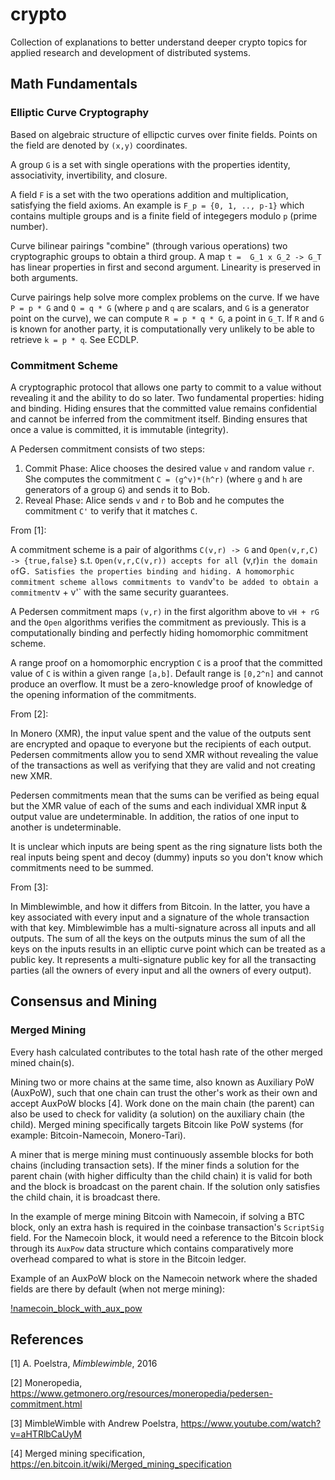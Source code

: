 # crypto

Collection of explanations to better understand deeper crypto topics for applied research and development of distributed systems.

## Math Fundamentals

### Elliptic Curve Cryptography

Based on algebraic structure of ellipctic curves over finite fields. Points on the field are denoted by `(x,y)` coordinates.

A group `G` is a set with single operations with the properties identity, associativity, invertibility, and closure.

A field `F` is a set with the two operations addition and multiplication, satisfying the field axioms. An example is `F_p = {0, 1, .., p-1}` which contains multiple groups and is a finite field of integegers modulo `p` (prime number).

Curve bilinear pairings "combine" (through various operations) two cryptographic groups to obtain a third group. A map `t =  G_1 x G_2 -> G_T` has linear properties in first and second argument. Linearity is preserved in both arguments.

Curve pairings help solve more complex problems on the curve. If we have `P = p * G` and `Q = q * G` (where `p` and `q` are scalars, and `G` is a generator point on the curve), we can compute `R = p * q * G`, a point in `G_T`. If `R` and `G` is known for another party, it is computationally very unlikely to be able to retrieve `k = p * q`. See ECDLP.


### Commitment Scheme

A cryptographic protocol that allows one party to commit to a value without revealing it and the ability to do so later. Two fundamental properties: hiding and binding. Hiding ensures that the committed value remains confidential and cannot be inferred from the commitment itself. Binding ensures that once a value is committed, it is immutable (integrity).

A Pedersen commitment consists of two steps:
1. Commit Phase: Alice chooses the desired value `v` and random value `r`. She computes the commitment `C = (g^v)*(h^r)` (where `g` and `h` are generators of a group `G`) and sends it to Bob.
2. Reveal Phase: Alice sends `v` and `r` to Bob and he computes the commitment `C'` to verify that it matches `C`.

From [1]:

A commitment scheme is a pair of algorithms `C(v,r) -> G` and  `Open(v,r,C) -> {true,false}` s.t. `Open(v,r,C(v,r)) accepts for all `(v,r)` in the domain of `G`. Satisfies the properties binding and hiding. A homomorphic commitment scheme allows commitments to `v` and `v'` to be added to obtain a commitment `v + v'` with the same security guarantees.

A Pedersen commitment maps `(v,r)` in the first algorithm above to `vH + rG` and the `Open` algorithms verifies the commitment as previously. This is a computationally binding and perfectly hiding homomorphic commitment scheme.

A range proof on a homomorphic encryption `C` is a proof that the committed value of `C` is within a given range `[a,b]`. Default range is `[0,2^n]` and cannot produce an overflow. It must be a zero-knowledge proof of knowledge of the opening information of the commitments.

From [2]:

In Monero (XMR), the input value spent and the value of the outputs sent are encrypted and opaque to everyone but the recipients of each output. Pedersen commitments allow you to send XMR without revealing the value of the transactions as well as verifying that they are valid and not creating new XMR.

Pedersen commitments mean that the sums can be verified as being equal but the XMR value of each of the sums and each individual XMR input & output value are undeterminable. In addition, the ratios of one input to another is undeterminable.

It is unclear which inputs are being spent as the ring signature lists both the real inputs being spent and decoy (dummy) inputs so you don't know which commitments need to be summed.

From [3]:

In Mimblewimble, and how it differs from Bitcoin. In the latter, you have a key associated with every input and a signature of the whole transaction with that key. Mimblewimble has a multi-signature across all inputs and all outputs. The sum of all the keys on the outputs minus the sum of all the keys on the inputs results in an elliptic curve point which can be treated as a public key. It represents a multi-signature public key for all the transacting parties (all the owners of every input and all the owners of every output).

## Consensus and Mining

### Merged Mining

Every hash calculated contributes to the total hash rate of the other merged mined chain(s).

Mining two or more chains at the same time, also known as Auxiliary PoW (AuxPoW), such that one chain can trust the other's work as their own and accept AuxPoW blocks [4]. Work done on the main chain (the parent) can also be used to check for validity (a solution) on the auxiliary chain (the child). Merged mining specifically targets Bitcoin like PoW systems (for example: Bitcoin-Namecoin, Monero-Tari).

A miner that is merge mining must continuously assemble blocks for both chains (including transaction sets). If the miner finds a solution for the parent chain (with higher difficulty than the child chain) it is valid for both and the block is broadcast on the parent chain. If the solution only satisfies the child chain, it is broadcast there. 

In the example of merge mining Bitcoin with Namecoin, if solving a BTC block, only an extra hash is required in the coinbase transaction's `ScriptSig` field. For the Namecoin block, it would need a reference to the Bitcoin block through its `AuxPow` data structure which contains comparatively more overhead compared to what is store in the Bitcoin ledger.

Example of an AuxPoW block on the Namecoin network where the shaded fields are there by default (when not merge mining):

[!namecoin_block_with_aux_pow](./assets/btc_nmc_merge_mining.png)


## References

[1] A. Poelstra, _Mimblewimble_, 2016

[2] Moneropedia, https://www.getmonero.org/resources/moneropedia/pedersen-commitment.html

[3] MimbleWimble with Andrew Poelstra, https://www.youtube.com/watch?v=aHTRlbCaUyM

[4] Merged mining specification, https://en.bitcoin.it/wiki/Merged_mining_specification
